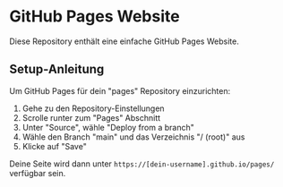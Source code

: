 # GitHub Pages Website

Diese Repository enthält eine einfache GitHub Pages Website.

## Setup-Anleitung

Um GitHub Pages für dein "pages" Repository einzurichten:

1. Gehe zu den Repository-Einstellungen
2. Scrolle runter zum "Pages" Abschnitt
3. Unter "Source", wähle "Deploy from a branch"
4. Wähle den Branch "main" und das Verzeichnis "/ (root)" aus
5. Klicke auf "Save"

Deine Seite wird dann unter `https://[dein-username].github.io/pages/` verfügbar sein.

